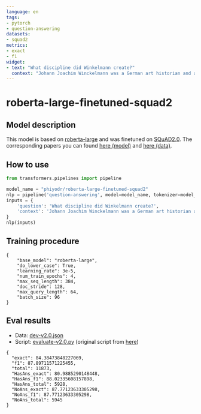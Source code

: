 ```yaml
---
language: en
tags:
- pytorch
- question-answering
datasets:
- squad2
metrics:
- exact
- f1
widget:
- text: "What discipline did Winkelmann create?"
  context: "Johann Joachim Winckelmann was a German art historian and archaeologist. He was a pioneering Hellenist who first articulated the difference between Greek, Greco-Roman and Roman art. The prophet and founding hero of modern archaeology, Winckelmann was one of the founders of scientific archaeology and first applied the categories of style on a large, systematic basis to the history of art."
---
```


# roberta-large-finetuned-squad2

## Model description

This model is based on [roberta-large](https://huggingface.co/roberta-large) and was finetuned on [SQuAD2.0](https://rajpurkar.github.io/SQuAD-explorer/). The corresponding papers you can found [here (model)](https://arxiv.org/abs/1907.11692) and [here (data)](https://arxiv.org/abs/1806.03822).


## How to use

```python
from transformers.pipelines import pipeline

model_name = "phiyodr/roberta-large-finetuned-squad2"
nlp = pipeline('question-answering', model=model_name, tokenizer=model_name)
inputs = {
    'question': 'What discipline did Winkelmann create?',
    'context': 'Johann Joachim Winckelmann was a German art historian and archaeologist. He was a pioneering Hellenist who first articulated the difference between Greek, Greco-Roman and Roman art. "The prophet and founding hero of modern archaeology", Winckelmann was one of the founders of scientific archaeology and first applied the categories of style on a large, systematic basis to the history of art. '
}
nlp(inputs)
```



## Training procedure

```
{
	"base_model": "roberta-large",
	"do_lower_case": True,
	"learning_rate": 3e-5,
	"num_train_epochs": 4,
	"max_seq_length": 384,
	"doc_stride": 128,
	"max_query_length": 64,
	"batch_size": 96 
}
```

## Eval results

- Data: [dev-v2.0.json](https://rajpurkar.github.io/SQuAD-explorer/dataset/dev-v2.0.json)
- Script: [evaluate-v2.0.py](https://worksheets.codalab.org/rest/bundles/0x6b567e1cf2e041ec80d7098f031c5c9e/contents/blob/) (original script from [here](https://github.com/huggingface/transformers/blob/master/examples/question-answering/README.md))

```
{
  "exact": 84.38473848227069,
  "f1": 87.89711571225455,
  "total": 11873,
  "HasAns_exact": 80.9885290148448,
  "HasAns_f1": 88.02335608157898,
  "HasAns_total": 5928,
  "NoAns_exact": 87.77123633305298,
  "NoAns_f1": 87.77123633305298,
  "NoAns_total": 5945
}
```

